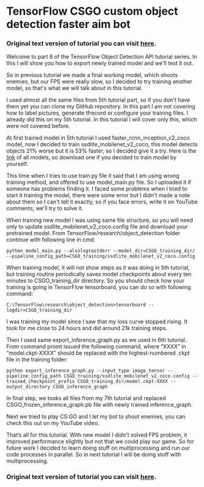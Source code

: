 # TensorFlow CSGO custom object detection faster aim bot
### Original text version of tutorial you can visit [here](http://pylessons.com/).

Welcome to part 8 of the TensorFlow Object Detection API tutorial series. In this I will show you how to export newly trained model and we'll test it out.

So in previous tutorial we made a final working model, which shoots enemies, but our FPS were really slow, so I decided to try training another model, so that's what we will talk about in this tutorial.

I used almost all the same files from 5th tutorial part, so if you don't have them yet you can clone my GitHub repository. In this part I am not covering how to label pictures, generate tfrecord or configure your training files. I already did this on my 5th tutorial. In this tutorial I will cover only this, which were not covered before.

At first trained model in 5th tutorial I used faster_rcnn_inception_v2_coco model, now I decided to train ssdlite_mobilenet_v2_coco, this model detects objects 21% worse but it is 53% faster, so I decided give it a try. Here is the [link](https://github.com/tensorflow/models/blob/master/research/object_detection/g3doc/detection_model_zoo.md) of all models, so download one if you decided to train model by yourself.

This time when I tries to use train.py file it said that I am using wrong training method, and offered to use model_main.py file. So I uploaded it if someone has problems finding it. I faced some problems when I tried to start it training the model, there were some error but I didn't made a note about them so I can't tell it exactly, so if you face errors, write it on YouTube comments, we'll try to solve it.

When training new model I was using same file structure, so you will need only to update ssdlite_mobilenet_v2_coco.config file and download your pretrained model. From TensorFlow/research/object_detection folder continue with following line in cmd:
```
python model_main.py --alsologtostderr --model_dir=CSGO_training_dir/ --pipeline_config_path=CSGO_training/ssdlite_mobilenet_v2_coco.config
```

When training model, it will not show steps as it was doing in 5th tutorial, but training routine periodically saves model checkpoints about every ten minutes to CSGO_training_dir directory. So you should check how your training is going in TensorFlow tensorboard, you can do so with following command:
```
C:\TensorFlow\research\object_detection>tensorboard --logdir=CSGO_training_dir
```

I was training my model since I saw that my loss curve stopped rising. It took for me close to 24 hours and did around 21k training steps.

Then I used same export_inference_graph.py as we used in 6th tutorial. From command promt issued the following command, where “XXXX” in “model.ckpt-XXXX” should be replaced with the highest-numbered .ckpt file in the training folder:
```
python export_inference_graph.py --input_type image_tensor --pipeline_config_path CSGO_training/ssdlite_mobilenet_v2_coco.config --trained_checkpoint_prefix CSGO_training_dir/model.ckpt-XXXX --output_directory CSGO_inference_graph
```

In final step, we tooks all files from my 7th tutorial and replaced CSGO_frozen_inference_graph.pb file with newly trained inference_graph.

Next we tried to play CS:GO and I let my bot to shoot enemies, you can check this out on my YouTube video.

That’s all for this tutorial. With new model I didn't solved FPS problem, it improved performance slightly but not that we could play our game. So for future work I decided to learn doing stuff on multiprocessing and run our code processes in parallel. So in next tutorial I will be doing stuff with multiprocessing.

### Original text version of tutorial you can visit [here](http://pylessons.com/).
